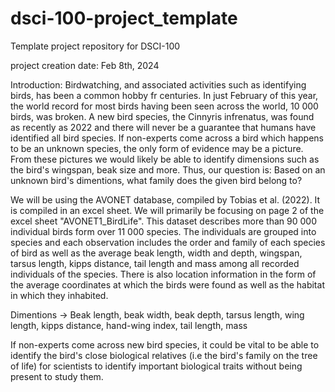 # dsci-100-project_template
Template project repository for DSCI-100

project creation date: Feb 8th, 2024

Introduction:
Birdwatching, and associated activities such as identifying birds, has been a common hobby fr centuries. In just February of this year, the world record for most birds having been seen across the world, 10 000 birds, was broken. A new bird species, the Cinnyris infrenatus, was found as recently as 2022 and there will never be a guarantee that humans have identified all bird species. If non-experts come across a bird which happens to be an unknown species, the only form of evidence may be a picture. From these pictures we would likely be able to identify dimensions such as the bird's wingspan, beak size and more. 
Thus, our question is:
Based on an unknown bird's dimentions, what family does the given bird belong to?

We will be using the AVONET database, compiled by Tobias et al. (2022). It is compiled in an excel sheet. We will primarily be focusing on page 2 of the excel sheet "AVONET1_BirdLife". This dataset describes more than 90 000 individual birds form over 11 000 species. The individuals are grouped into species and each observation includes the order and family of each species of bird as well as the average beak length, width and depth, wingspan, tarsus length, kipps distance, tail length and mass among all recorded individuals of the species. There is also location information in the form of the average coordinates at which the birds were found as well as the habitat in which they inhabited. 


Dimentions -> Beak length, beak width, beak depth, tarsus length, wing length, kipps distance, hand-wing index, tail length, mass




If non-experts come across new bird species, it could be vital to be able to identify the bird's close biological relatives (i.e the bird's family on the tree of life) for scientists to identify important biological traits without being present to study them. 